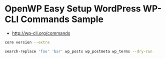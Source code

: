 # OpenWP Easy Setup WordPress WP-CLI Commands Sample

- http://wp-cli.org/commands

```sh
core version --extra

search-replace 'foo' 'bar' wp_posts wp_postmeta wp_terms --dry-run
```
